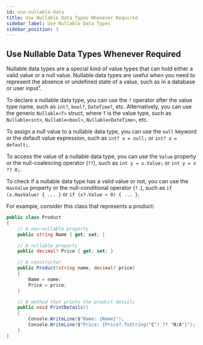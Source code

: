 ```yaml
---
id: use-nullable-data
title: Use Nullable Data Types Whenever Required
sidebar_label: Use Nullable Data Types
sidebar_position: 3
---
```

## Use Nullable Data Types Whenever Required

Nullable data types are a special kind of value types that can hold either a valid value or a null value. Nullable data types are useful when you need to represent the absence or undefined state of a value, such as in a database or user input¹.

To declare a nullable data type, you can use the `?` operator after the value type name, such as `int?`, `bool?`, `DateTime?`, etc. Alternatively, you can use the generic `Nullable<T>` struct, where `T` is the value type, such as `Nullable<int>`, `Nullable<bool>`, `Nullable<DateTime>`, etc.

To assign a null value to a nullable data type, you can use the `null` keyword or the default value expression, such as `int? x = null;` or `int? x = default;`.

To access the value of a nullable data type, you can use the `Value` property or the null-coalescing operator (`??`), such as `int y = x.Value;` or `int y = x ?? 0;`.

To check if a nullable data type has a valid value or not, you can use the `HasValue` property or the null-conditional operator (`?.`), such as `if (x.HasValue) { ... }` or `if (x?.Value > 0) { ... }`.

For example, consider this class that represents a product:

```csharp
public class Product
{
    // A non-nullable property
    public string Name { get; set; }

    // A nullable property
    public decimal? Price { get; set; }

    // A constructor
    public Product(string name, decimal? price)
    {
        Name = name;
        Price = price;
    }

    // A method that prints the product details
    public void PrintDetails()
    {
        Console.WriteLine($"Name: {Name}");
        Console.WriteLine($"Price: {Price?.ToString("C") ?? "N/A"}");
    }
}
```
